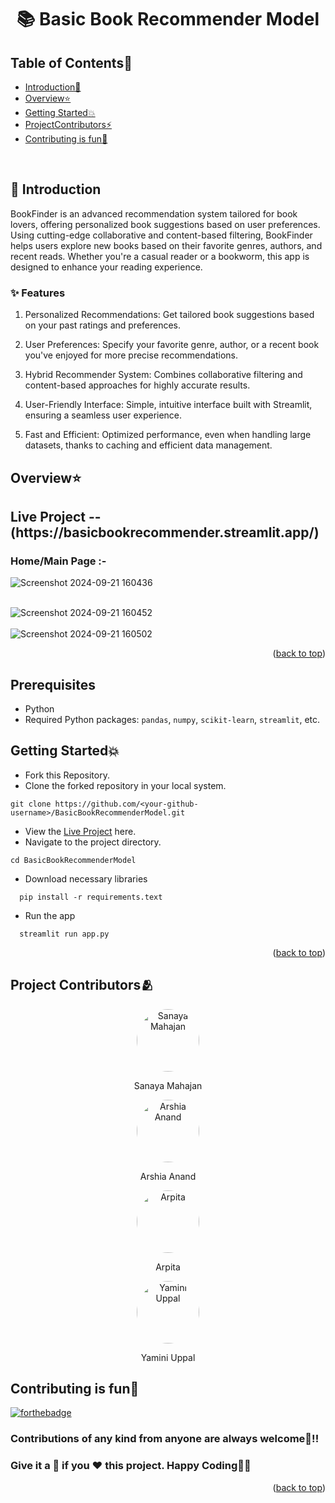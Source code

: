 # <p align="center">📚 Basic Book Recommender Model</p>

<!-------------------------------------------------------------------------------------------------------------------------------------->
<div id="top"></div>

<h2>Table of Contents🧾</h2>

- [Introduction📌](#introduction)
- [Overview⭐](#overview)
- [Getting Started💥](#getting-started)
- [ProjectContributors⚡](#project-contributors)
- [Contributing is fun🧡](#contributing-is-fun)
<br>
<!-------------------------------------------------------------------------------------------------------------------------------------->
<!-------------------------------------------------------------------------------------------------------------------------------------->
<h2>📌 Introduction</h2>
BookFinder is an advanced recommendation system tailored for book lovers, offering personalized book suggestions based on user preferences. Using cutting-edge collaborative and content-based filtering, BookFinder helps users explore new books based on their favorite genres, authors, and recent reads. Whether you're a casual reader or a bookworm, this app is designed to enhance your reading experience.

<h3>✨ Features</h3>

 1. Personalized Recommendations: Get tailored book suggestions based on your past ratings and preferences.

2. User Preferences: Specify your favorite genre, author, or a recent book you've enjoyed for more precise recommendations.

3. Hybrid Recommender System: Combines collaborative filtering and content-based approaches for highly accurate results.

4. User-Friendly Interface: Simple, intuitive interface built with Streamlit, ensuring a seamless user experience.

5. Fast and Efficient: Optimized performance, even when handling large datasets, thanks to caching and efficient data management.
<!-------------------------------------------------------------------------------------------------------------------------------------->
<h2>Overview⭐</h2>

<h2>Live Project --(https://basicbookrecommender.streamlit.app/)</h2>

<h3>Home/Main Page :-</h3>

![Screenshot 2024-09-21 160436](https://github.com/user-attachments/assets/4abe23cd-49ab-4f2c-bcca-66b1e7798b16)
<br><br>

![Screenshot 2024-09-21 160452](https://github.com/user-attachments/assets/867ee7d6-502b-44ab-9845-085c4faf13c1)
<br><br>
![Screenshot 2024-09-21 160502](https://github.com/user-attachments/assets/8a13626d-99a1-42f3-9b9b-7cddf18e4b80)

<p align="right">(<a href="#top">back to top</a>)</p>


## Prerequisites

- Python 
- Required Python packages: `pandas`, `numpy`, `scikit-learn`, `streamlit`, etc.

<!-- --------------------------------------------------------------------------------------------------------------------------------------------------------- -->

<h2>Getting Started💥</h2>

- Fork this Repository.
- Clone the forked repository in your local system.
```
git clone https://github.com/<your-github-username>/BasicBookRecommenderModel.git
```
- View the [Live Project](https://basicbookrecommender.streamlit.app/) here.
- Navigate to the project directory.
```
cd BasicBookRecommenderModel
```
- Download necessary libraries
```
  pip install -r requirements.text
```
- Run the app
```
  streamlit run app.py
```
  <p align="right">(<a href="#top">back to top</a>)</p> 
  <!-- --------------------------------------------------------------------------------------------------------------------------------------------------------- -->
<h2>Project Contributors🫂</h2>
<div align="center">
    <div>
        <img src="https://avatars.githubusercontent.com/u/112759683?s=400&v=4" alt="Sanaya Mahajan" style="border-radius: 50%; width: 100px; height: 100px;" />
        <p>Sanaya Mahajan</p>
    </div>
    <div>
        <img src="https://avatars.githubusercontent.com/u/180923991?v=4" alt="Arshia Anand" style="border-radius: 50%; width: 100px; height: 100px;" />
        <p>Arshia Anand</p>
    </div>
    <div>
        <img src="https://avatars.githubusercontent.com/u/123323947?v=4" alt="Arpita" style="border-radius: 50%; width: 100px; height: 100px;" />
        <p>Arpita</p>
    </div>
    <div>
        <img src="https://avatars.githubusercontent.com/u/123323935?v=4" alt="Yamini Uppal" style="border-radius: 50%; width: 100px; height: 100px;" />
        <p>Yamini Uppal</p>
    </div>
</div>

<!-- --------------------------------------------------------------------------------------------------------------------------------------------------------- -->

<h2>Contributing is fun🧡</h2>

[![forthebadge](https://forthebadge.com/images/badges/built-with-love.svg)](https://forthebadge.com)
<h3>Contributions of any kind from anyone are always welcome🌟!!</h3>
<h3>Give it a 🌟 if you ❤ this project. Happy Coding👨‍💻</h3>
<p align="right">(<a href="#top">back to top</a>)</p>
